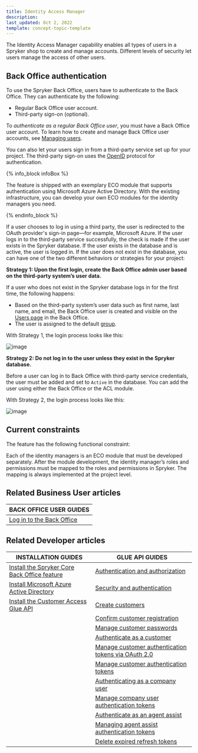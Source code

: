 ```yaml
---
title: Identity Access Manager
description:
last_updated: Oct 2, 2022
template: concept-topic-template
---
```


The Identity Access Manager capability enables all types of users in a Spryker shop to create and manage accounts. Different levels of security let users manage the access of other users.

## Back Office authentication


To use the Spryker Back Office, users have to authenticate to the Back Office. They can authenticate by the following:

* Regular Back Office user account.
* Third-party sign-on (optional).

To *authenticate as a regular Back Office user*, you must have a Back Office user account. To learn how to create and manage Back Office user accounts, see [Managing users](/docs/pbc/all/user-management/{{page.version}}/manage-in-the-back-office/manage-users/create-users.html).

You can also let your users sign in from a third-party service set up for your project. The third-party sign-on uses the [OpenID](https://en.wikipedia.org/wiki/OpenID) protocol for authentication.

{% info_block infoBox %}

The feature is shipped with an exemplary ECO module that supports authentication using Microsoft Azure Active Directory. With the existing infrastructure, you can develop your own ECO modules for the identity managers you need.

{% endinfo_block %}

If a user chooses to log in using a third party, the user is redirected to the OAuth provider's sign-in page—for example, Microsoft Azure. If the user logs in to the third-party service successfully, the check is made if the user exists in the Spryker database. If the user exists in the database and is active, the user is logged in. If the user does not exist in the database, you can have one of the two different behaviors or strategies for your project:

<a name="strategies"></a>

**Strategy 1: Upon the first login, create the Back Office admin user based on the third-party system’s user data.**

If a user who does not exist in the Spryker database logs in for the first time, the following happens:
* Based on the third-party system’s user data such as first name, last name, and email, the Back Office user is created and visible on the [Users page](/docs/pbc/all/user-management/{{page.version}}/manage-in-the-back-office/manage-users/create-users.html) in the Back Office.
* The user is assigned to the default [group](/docs/pbc/all/user-management/{{page.version}}/manage-in-the-back-office/manage-user-groups/create-user-groups.html).

With Strategy 1, the login process looks like this:

![image](https://confluence-connect.gliffy.net/embed/image/5b0f6ab5-d4d5-4b53-b82a-d73bec9c81ea.png?utm_medium=live&utm_source=custom)

**Strategy 2: Do not log in to the user unless they exist in the Spryker database.**

Before a user can log in to Back Office with third-party service credentials, the user must be added and set to `Active` in the database. You can add the user using either the Back Office or the ACL module.

With Strategy 2, the login process looks like this:

![image](https://confluence-connect.gliffy.net/embed/image/5b0f6ab5-d4d5-4b53-b82a-d73bec9c81ea.png?utm_medium=live&utm_source=custom)

## Current constraints

The feature has the following functional constraint:

Each of the identity managers is an ECO module that must be developed separately. After the module development, the identity manager’s roles and permissions must be mapped to the roles and permissions in Spryker. The mapping is always implemented at the project level.

## Related Business User articles

|BACK OFFICE USER GUIDES|
|---|
| [Log in to the Back Office](/docs/pbc/all/identity-access-manager/{{page.version}}/log-into-the-back-office.html) |



## Related Developer articles

|INSTALLATION GUIDES  | GLUE API GUIDES |
| - | - |
| [Install the Spryker Core Back Office feature](/docs/pbc/all/identity-access-manager/{{page.version}}/install-and-upgrade/install-the-spryker-core-back-office-feature.html)  | [Authentication and authorization](/docs/pbc/all/identity-access-manager/{{page.version}}/manage-using-glue-api/glue-api-authentication-and-authorization.html) |
| [Install Microsoft Azure Active Directory](/docs/pbc/all/identity-access-manager/{{page.version}}/install-and-upgrade/install-microsoft-azure-active-directory.html)   | [Security and authentication](/docs/pbc/all/identity-access-manager/{{page.version}}/manage-using-glue-api/glue-api-security-and-authentication.html) |
| [Install the Customer Access Glue API](/docs/pbc/all/identity-access-manager/{{page.version}}/install-and-upgrade/install-the-customer-access-glue-api.html) |  [Create customers](/docs/pbc/all/identity-access-manager/{{page.version}}/manage-using-glue-api/glue-api-create-customers.html) |
| | [Confirm customer registration](/docs/pbc/all/identity-access-manager/{{page.version}}/manage-using-glue-api/glue-api-confirm-customer-registration.html) |
| | [Manage customer passwords](/docs/pbc/all/identity-access-manager/{{page.version}}/manage-using-glue-api/glue-api-manage-customer-passwords.html) |
| | [Authenticate as a customer](/docs/pbc/all/identity-access-manager/{{page.version}}/manage-using-glue-api/glue-api-authenticate-as-a-customer.html) |
| | [Manage customer authentication tokens via OAuth 2.0](/docs/pbc/all/identity-access-manager/{{page.version}}/manage-using-glue-api/glue-api-manage-customer-authentication-tokens-via-oauth-2.0.html) |
| | [Manage customer authentication tokens](/docs/pbc/all/identity-access-manager/{{page.version}}/manage-using-glue-api/glue-api-manage-customer-authentication-tokens.html) |
| | [Authenticating as a company user](/docs/pbc/all/identity-access-manager/{{page.version}}/manage-using-glue-api/glue-api-authenticate-as-a-company-user.html) |
| | [Manage company user authentication tokens](/docs/pbc/all/identity-access-manager/{{page.version}}/manage-using-glue-api/glue-api-manage-company-user-authentication-tokens.html) |
| | [Authenticate as an agent assist](/docs/pbc/all/identity-access-manager/{{page.version}}/manage-using-glue-api/glue-api-authenticate-as-an-agent-assist.html) |
| | [Managing agent assist authentication tokens](/docs/pbc/all/identity-access-manager/{{page.version}}/manage-using-glue-api/glue-api-manage-agent-assist-authentication-tokens.html) |
| | [Delete expired refresh tokens](/docs/pbc/all/identity-access-manager/{{page.version}}/manage-using-glue-api/glue-api-delete-expired-refresh-tokens.html) |
